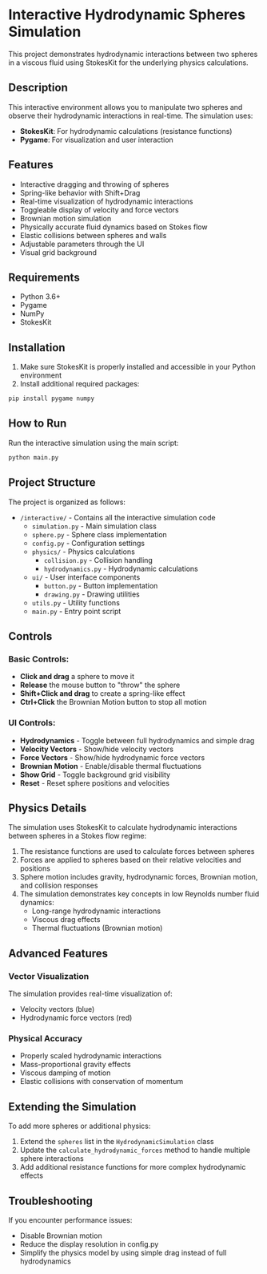 # Interactive Hydrodynamic Spheres Simulation

This project demonstrates hydrodynamic interactions between two spheres in a viscous fluid using StokesKit for the underlying physics calculations.

## Description

This interactive environment allows you to manipulate two spheres and observe their hydrodynamic interactions in real-time. The simulation uses:

- **StokesKit**: For hydrodynamic calculations (resistance functions)
- **Pygame**: For visualization and user interaction

## Features

- Interactive dragging and throwing of spheres
- Spring-like behavior with Shift+Drag
- Real-time visualization of hydrodynamic interactions
- Toggleable display of velocity and force vectors
- Brownian motion simulation
- Physically accurate fluid dynamics based on Stokes flow
- Elastic collisions between spheres and walls
- Adjustable parameters through the UI
- Visual grid background

## Requirements

- Python 3.6+
- Pygame
- NumPy
- StokesKit

## Installation

1. Make sure StokesKit is properly installed and accessible in your Python environment
2. Install additional required packages:

```bash
pip install pygame numpy
```

## How to Run

Run the interactive simulation using the main script:

```bash
python main.py
```

## Project Structure

The project is organized as follows:

- `/interactive/` - Contains all the interactive simulation code
  - `simulation.py` - Main simulation class
  - `sphere.py` - Sphere class implementation
  - `config.py` - Configuration settings
  - `physics/` - Physics calculations
    - `collision.py` - Collision handling
    - `hydrodynamics.py` - Hydrodynamic calculations
  - `ui/` - User interface components
    - `button.py` - Button implementation
    - `drawing.py` - Drawing utilities
  - `utils.py` - Utility functions
  - `main.py` - Entry point script

## Controls

### Basic Controls:
- **Click and drag** a sphere to move it
- **Release** the mouse button to "throw" the sphere
- **Shift+Click and drag** to create a spring-like effect
- **Ctrl+Click** the Brownian Motion button to stop all motion

### UI Controls:
- **Hydrodynamics** - Toggle between full hydrodynamics and simple drag
- **Velocity Vectors** - Show/hide velocity vectors
- **Force Vectors** - Show/hide hydrodynamic force vectors
- **Brownian Motion** - Enable/disable thermal fluctuations
- **Show Grid** - Toggle background grid visibility
- **Reset** - Reset sphere positions and velocities

## Physics Details

The simulation uses StokesKit to calculate hydrodynamic interactions between spheres in a Stokes flow regime:

1. The resistance functions are used to calculate forces between spheres
2. Forces are applied to spheres based on their relative velocities and positions
3. Sphere motion includes gravity, hydrodynamic forces, Brownian motion, and collision responses
4. The simulation demonstrates key concepts in low Reynolds number fluid dynamics:
   - Long-range hydrodynamic interactions
   - Viscous drag effects
   - Thermal fluctuations (Brownian motion)

## Advanced Features

### Vector Visualization
The simulation provides real-time visualization of:
- Velocity vectors (blue)
- Hydrodynamic force vectors (red)

### Physical Accuracy
- Properly scaled hydrodynamic interactions
- Mass-proportional gravity effects
- Viscous damping of motion
- Elastic collisions with conservation of momentum

## Extending the Simulation

To add more spheres or additional physics:
1. Extend the `spheres` list in the `HydrodynamicSimulation` class
2. Update the `calculate_hydrodynamic_forces` method to handle multiple sphere interactions
3. Add additional resistance functions for more complex hydrodynamic effects

## Troubleshooting

If you encounter performance issues:
- Disable Brownian motion
- Reduce the display resolution in config.py
- Simplify the physics model by using simple drag instead of full hydrodynamics
